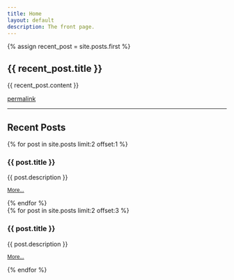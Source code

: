 ```yaml
---
title: Home
layout: default
description: The front page.
---
```


{% assign recent_post = site.posts.first %}
<h2>{{ recent_post.title }} </h2>
{{ recent_post.content }}
<p><a href="{{recent_post.url}}">permalink</a></p>
<div class="row">
<div class="span8">
<hr />
<h2>Recent Posts</h2>
</div>
</div>
<div class="row">
{% for post in site.posts limit:2 offset:1 %}
<div class="span4"><h3>{{ post.title }}</h3><p>{{ post.description }}</p>
<p><a href="{{ post.url }}"><small>More…</small></a></p></div>
{% endfor %}
</div>
<div class="row">
{% for post in site.posts limit:2 offset:3 %}
<div class="span4"><h3>{{ post.title }}</h3><p>{{ post.description }}</p>
<p><a href="{{ post.url }}"><small>More…</small></a></p></div>
{% endfor %}
</div>



